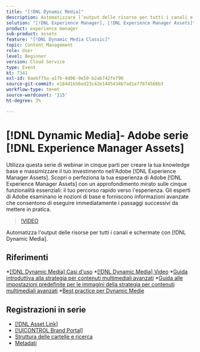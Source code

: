 ```yaml
---
title: "[!DNL Dynamic Media]"
description: Automatizzare l’output delle risorse per tutti i canali e gli schermi
solution: "[!DNL Experience Manager], [!DNL Experience Manager Assets]"
product: experience manager
sub-product: assets
feature: "[!DNL Dynamic Media Classic]"
topic: Content Management
role: User
level: Beginner
version: Cloud Service
type: Event
kt: 7341
exl-id: 8aebf75a-a17b-4d06-9e50-b2ab742fe790
source-git-commit: e184d1b56ed23c42e1445434b7ad1e77874566b3
workflow-type: tm+mt
source-wordcount: '115'
ht-degree: 3%

---
```


# [!DNL Dynamic Media]- Adobe serie [!DNL Experience Manager Assets]

Utilizza questa serie di webinar in cinque parti per creare la tua knowledge base e massimizzare il tuo investimento nell&#39;Adobe [!DNL Experience Manager Assets]. Scopri o perfeziona la tua esperienza di Adobe [!DNL Experience Manager Assets] con un approfondimento mirato sulle cinque funzionalità essenziali: il tuo percorso rapido verso l&#39;esperienza. Gli esperti di Adobe esaminano le nozioni di base e forniscono informazioni avanzate che consentono di eseguire immediatamente i passaggi successivi da mettere in pratica.

>[!VIDEO](https://video.tv.adobe.com/v/332132/?quality=12&learn=on&hidetitle=true)

Automatizza l&#39;output delle risorse per tutti i canali e schermate con [!DNL Dynamic Media].

## Riferimenti

*[[!DNL Dynamic Media] Casi d&#39;uso](https://experienceleague.adobe.com/en/docs/experience-manager-cloud-service/content/assets/dynamicmedia/dm-journey/dm-journey-part1)
*[[!DNL Dynamic Media] Video](https://experienceleague.adobe.com/en/docs/experience-manager-learn/assets/dynamic-media/dynamic-media-overview-feature-video-use#dynamic-media)
*[Guida introduttiva alla strategia per contenuti multimediali avanzati](https://www.adobe.com/content/dam/www/us/en/experience-manager/pdfs/dynamic-media-kickstart-guide-2019.pdf)
*[Guida alle impostazioni predefinite per le immagini della strategia per contenuti multimediali avanzati](https://www.adobe.com/content/dam/www/us/en/experience-manager/pdfs/dynamic-media-image-preset-guide.pdf)
*[Best practice per Dynamic Medie](https://experienceleague.adobe.com/en/docs/experience-manager-cloud-service/content/assets/dynamicmedia/dm-journey/dm-best-practices)

## Registrazioni in serie

* [[!DNL Asset Link]](asset-link.md)
* [[!UICONTROL Brand Portal]](brand-portal.md)
* [Struttura delle cartelle e ricerca](folder-structure-search.md)
* [Metadati](metadata.md)
